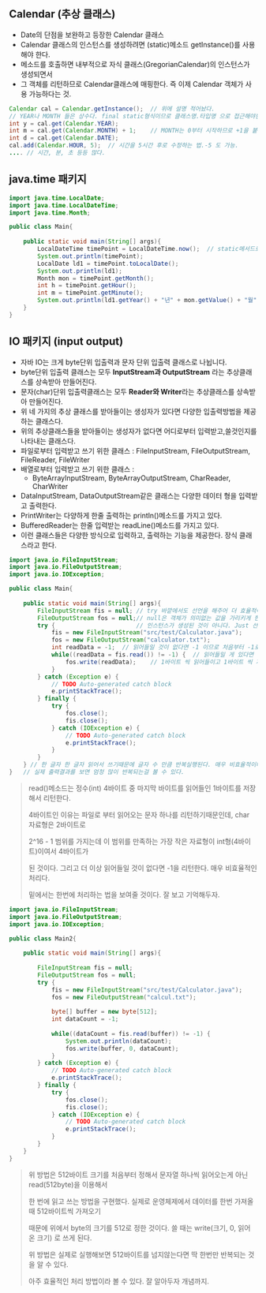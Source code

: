 ## Calendar (추상 클래스)

- Date의 단점을 보완하고 등장한 Calendar 클래스
- Calendar 클래스의 인스턴스를 생성하려면 (static)메소드 getInstance()를 사용해야 한다.
- 메소드를 호출하면 내부적으로 자식 클래스(GregorianCalendar)의 인스턴스가 생성되면서
-  그 객체를 리턴하므로 Calendar클래스에 매핑한다. 즉 이제 Calendar 객체가 사용 가능하다는 것.

```java
Calendar cal = Calendar.getInstance();	// 위에 설명 적어놨다.
// YEAR나 MONTH 들은 상수다. final static형식이므로 클래스명.타입명 으로 접근해야한다.
int y = cal.get(Calendar.YEAR);
int m = cal.get(Calendar.MONTH) + 1;	// MONTH는 0부터 시작하므로 +1을 붙여야한다.
int d = cal.get(Calendar.DATE);
cal.add(Calendar.HOUR, 5);	// 시간을 5시간 후로 수정하는 법.-5 도 가능.
.... // 시간, 분, 초 등등 많다.
```

## java.time 패키지

```java
import java.time.LocalDate;
import java.time.LocalDateTime;
import java.time.Month;

public class Main{
	
    public static void main(String[] args){
    	LocalDateTime timePoint = LocalDateTime.now();	// static메서드로 접근 후 매핑.
    	System.out.println(timePoint);
    	LocalDate ld1 = timePoint.toLocalDate();
    	System.out.println(ld1);
    	Month mon = timePoint.getMonth();
    	int h = timePoint.getHour();
    	int m = timePoint.getMinute();
    	System.out.println(ld1.getYear() + "년" + mon.getValue() + "월" + ld1.getDayOfMonth() + "일" + h + "시" + m + "분");
    }
}
```

## IO 패키지 (input output)

- 자바 IO는 크게 byte단위 입출력과 문자 단위 입출력 클래스로 나뉩니다.
- byte단위 입출력 클래스는 모두 **InputStream과 OutputStream** 라는 추상클래스를 상속받아 만들어진다.
- 문자(char)단위 입출력클래스는 모두 **Reader와 Writer**라는 추상클래스를 상속받아 만들어진다.
- 위 네 가지의 추상 클래스를 받아들이는 생성자가 있다면 다양한 입출력방법을 제공하는 클래스다.
- 위의 추상클래스들을 받아들이는 생성자가 없다면 어디로부터 입력받고,쓸것인지를 나타내는 클래스다.
- 파일로부터 입력받고 쓰기 위한 클래스 : FileInputStream, FileOutputStream, FileReader, FileWriter
- 배열로부터 입력받고 쓰기 위한 클래스 :
  -  ByteArrayInputStream, ByteArrayOutputStream, CharReader, CharWriter
- DataInputStream, DataOutputStream같은 클래스는 다양한 데이터 형을 입력받고 출력한다.
- PrintWriter는 다양하게 한줄 출력하는 println()메소드를 가지고 있다.
- BufferedReader는 한줄 입력받는 readLine()메소드를 가지고 있다.
- 이런 클래스들은 다양한 방식으로 입력하고, 출력하는 기능을 제공한다. 장식 클래스라고 한다.

```java
import java.io.FileInputStream;
import java.io.FileOutputStream;
import java.io.IOException;

public class Main{
	
    public static void main(String[] args){
    	FileInputStream fis = null;	// try 바깥에서도 선언을 해주어 더 효율적이게 함.
    	FileOutputStream fos = null;// null은 객체가 의미없는 값을 가리키게 한 것으로
    	try {						// 인스턴스가 생성된 것이 아니다. Just 선언만 한 거다.
			fis = new FileInputStream("src/test/Calculator.java");
			fos = new FileOutputStream("calculator.txt");
			int readData = -1;	// 읽어들일 것이 없다면 -1 이므로 처음부터 -1로 초기화.
			while((readData = fis.read()) != -1) {	// 읽어들일 게 있다면 양수 리턴.
				fos.write(readData);	// 1바이트 씩 읽어들이고 1바이트 씩 저장한다.
			}
		} catch (Exception e) {
			// TODO Auto-generated catch block
			e.printStackTrace();
		} finally {
			try {
				fos.close();
				fis.close();
			} catch (IOException e) {
				// TODO Auto-generated catch block
				e.printStackTrace();
			}
		}
    } // 한 글자 한 글자 읽어서 쓰기때문에 글자 수 만큼 반복실행된다. 매우 비효율적이다.
}	// 실제 출력결과를 보면 엄청 많이 반복되는걸 볼 수 있다.
```

> read()메소드는 정수(int) 4바이트 중 마지막 바이트를 읽어들인 1바이트를 저장해서 리턴한다.
>
> 4바이트인 이유는 파일로 부터 읽어오는 문자 하나를 리턴하기때문인데, char 자료형은 2바이트로
>
> 2^16 - 1 범위를 가지는데 이 범위를 만족하는 가장 작은 자료형이 int형(4바이트)이여서 4바이트가
>
> 된 것이다. 그리고 더 이상 읽어들일 것이 없다면 -1을 리턴한다. 매우 비효율적인 처리다.
>
> 밑에서는 한번에 처리하는 법을 보여줄 것이다. 잘 보고 기억해두자.

```java
import java.io.FileInputStream;
import java.io.FileOutputStream;
import java.io.IOException;

public class Main2{
	
    public static void main(String[] args){
    	
    	FileInputStream fis = null;
    	FileOutputStream fos = null;
    	try {
			fis = new FileInputStream("src/test/Calculator.java");
			fos = new FileOutputStream("calcul.txt");
			
			byte[] buffer = new byte[512];
			int dataCount = -1;
			
			while((dataCount = fis.read(buffer)) != -1) {
				System.out.println(dataCount);
				fos.write(buffer, 0, dataCount);
			}
		} catch (Exception e) {
			// TODO Auto-generated catch block
			e.printStackTrace();
		} finally {
			try {
				fos.close();
				fis.close();
			} catch (IOException e) {
				// TODO Auto-generated catch block
				e.printStackTrace();
			}
		}
    }
}
```

> 위 방법은 512바이트 크기를 처음부터 정해서 문자열 하나씩 읽어오는게 아닌 read(512byte)을 이용해서
>
> 한 번에 읽고 쓰는 방법을 구현했다. 실제로 운영체제에서 데이터를 한번 가져올때 512바이트씩 가져오기
>
> 때문에 위에서 byte의 크기를 512로 정한 것이다. 쓸 때는 write(크기, 0, 읽어 온 크기) 로 쓰게 된다.
>
> 위 방법은 실제로 실행해보면 512바이트를 넘지않는다면 딱 한번만 반복되는 것을 알 수 있다.
>
> 아주 효율적인 처리 방법이라 볼 수 있다. 잘 알아두자 개념까지. 